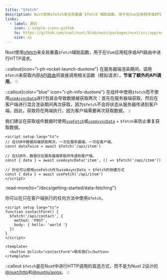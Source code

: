 ```yaml
---
title: "$fetch"
description: Nuxt使用ofetch来全局暴露`$fetch`辅助函数，用于在Vue应用程序或API路由中进行HTTP请求。
links:
  - label: 源码
    icon: i-simple-icons-github
    to: https://github.com/nuxt/nuxt/blob/main/packages/nuxt/src/app/entry.ts
    size: xs
---
```



Nuxt使用[ofetch](https://github.com/unjs/ofetch)来全局暴露`$fetch`辅助函数，用于在Vue应用程序或API路由中进行HTTP请求。

::callout{icon="i-ph-rocket-launch-duotone"}
在服务器端渲染期间，调用`$fetch`来获取内部[API路由](/docs/guide/directory-structure/server)将直接调用相关函数（模拟请求），**节省了额外的API调用**。
::

::callout{color="blue" icon="i-ph-info-duotone"}
在组件中使用`$fetch`而不使用[`useAsyncData`](/docs/api/composables/use-async-data)进行包装会导致数据被获取两次：首先在服务器端获取，然后在客户端进行混合渲染期间再次获取，因为`$fetch`不会将状态从服务器传递到客户端。因此，获取将在两端执行，因为客户端需要再次获取数据。
::

我们建议在获取组件数据时使用[`useFetch`](/docs/api/composables/use-fetch)或[`useAsyncData`](/docs/api/composables/use-async-data) + `$fetch`来防止重复获取数据。

```vue [app.vue]
<script setup lang="ts">
// 在SSR中数据将被获取两次，一次在服务器端，一次在客户端。
const dataTwice = await $fetch('/api/item')

// 在SSR中，数据仅在服务器端获取并传递到客户端。
const { data } = await useAsyncData('item', () => $fetch('/api/item'))

// 你也可以使用useFetch作为useAsyncData + $fetch的快捷方式
const { data } = await useFetch('/api/item')
</script>
```

:read-more{to="/docs/getting-started/data-fetching"}

你可以在只在客户端执行的任何方法中使用`$fetch`。

```vue [pages/contact.vue]
<script setup lang="ts">
function contactForm() {
  $fetch('/api/contact', {
    method: 'POST',
    body: { hello: 'world '}
  })
}
</script>

<template>
  <button @click="contactForm">联系我们</button>
</template>
```

::callout
`$fetch`是在Nuxt中进行HTTP调用的首选方式，而不是为Nuxt 2设计的[@nuxt/http](https://github.com/nuxt/http)和[@nuxtjs/axios](https://github.com/nuxt-community/axios-module)。
::
